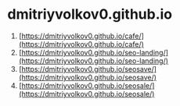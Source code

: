 # dmitriyvolkov0.github.io
1. [https://dmitriyvolkov0.github.io/cafe/](https://dmitriyvolkov0.github.io/cafe/)
2. [https://dmitriyvolkov0.github.io/seo-landing/](https://dmitriyvolkov0.github.io/seo-landing/)
3. [https://dmitriyvolkov0.github.io/seosave/](https://dmitriyvolkov0.github.io/seosave/)
4. [https://dmitriyvolkov0.github.io/seosale/](https://dmitriyvolkov0.github.io/seosale/)
